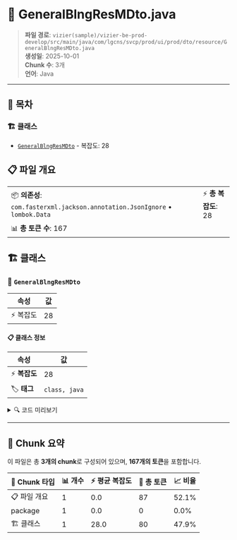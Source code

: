 # 📄 GeneralBlngResMDto.java

> **파일 경로**: `vizier(sample)/vizier-be-prod-develop/src/main/java/com/lgcns/svcp/prod/ui/prod/dto/resource/GeneralBlngResMDto.java`  
> **생성일**: 2025-10-01  
> **Chunk 수**: 3개  
> **언어**: Java
---

## 📑 목차

### 🏗️ 클래스
- [`GeneralBlngResMDto`](#class-generalblngresmdto) - 복잡도: 28

## 📋 파일 개요

| | |
|--|--|
| 📦 **의존성**: `com.fasterxml.jackson.annotation.JsonIgnore` • `lombok.Data` | ⚡ **총 복잡도**: 28 |
| 📊 **총 토큰 수**: 167 |  |



## 🏗️ 클래스

### <a id="class-generalblngresmdto"></a>🎯 `GeneralBlngResMDto`

| 속성 | 값 |
|------|----|
| ⚡ 복잡도 | 28 |



#### 📋 클래스 정보

| 속성 | 값 |
|------|----|
| ⚡ **복잡도** | 28 || 📍 **라인 범위** | 8-8 |
| 🏷️ **태그** | `class, java` |

<details>
<summary>🔍 코드 미리보기</summary>

```java
public class GeneralBlngResMDto {
	@JsonIgnore
	private String svcFctrCd;
	private String svcFctrNm;
	private String svcFctrClssCd;
	private String svcFctrClssDetlCd;
	private String svcFctrLnwlEtcCd;
	private String svcFctrCallKdCd;
	private String svcFctrCallKdDetlCd;
	private String valdEndDtm;
	private String rgstUsr;
	private String rgstDtm;
	private String updUsr;
	private String updDtm;
	
	public GeneralBlngResMDto(RawBlngResMDto rawBlngResMDto) {
        this.svcFctrCd = rawBlngResMDto.getSvcFctrCd();
        this.svcFctrNm = rawBlngResMDto.getSvcFctrNm();
        this.svcFctrClssDetlCd = rawBlngResMDto.getSvcFctrClssDetlCd();
        this.svcFctrLnwlEtcCd = rawBlngResMDto.getSvcFctrLnwlEtcCd();
        this.svcFctrCallKdCd = rawBlngResMDto.getSvcFctrCallKdCd();
        this.svcFct...
```

**Chunk 정보**
- 🆔 **ID**: `2280352cf0ed`
- 📍 **라인**: 8-8
- 📊 **토큰**: 80
- 🏷️ **태그**: `class, java`

</details>

---





## 🧩 Chunk 요약

이 파일은 총 **3개의 chunk**로 구성되어 있으며, **167개의 토큰**을 포함합니다.

| 🧩 Chunk 타입 | 📊 개수 | ⚡ 평균 복잡도 | 📝 총 토큰 | 📈 비율 |
|---------------|--------|-------------|----------|--------|
| 📋 파일 개요 | 1 | 0.0 | 87 | 52.1% |
| package | 1 | 0.0 | 0 | 0.0% |
| 🏗️ 클래스 | 1 | 28.0 | 80 | 47.9% |

